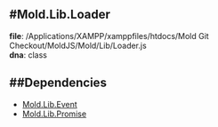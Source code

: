 
#Mold.Lib.Loader
---------------------------------------

__file__: /Applications/XAMPP/xamppfiles/htdocs/Mold Git Checkout/MoldJS/Mold/Lib/Loader.js  
__dna__: class  


	






##Dependencies
--------------

* [Mold.Lib.Event](../../Mold/Lib/Event.md) 
* [Mold.Lib.Promise](../../Mold/Lib/Promise.md) 



 

 


 



		
